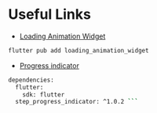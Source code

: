 
# Useful Links
- [Loading Animation Widget](https://github.com/watery-desert/loading_animation_widget)
```bash
flutter pub add loading_animation_widget
```

- [Progress indicator](https://github.com/SandroMaglione/step-progress-indicator)
```bash
dependencies:
  flutter:
    sdk: flutter
  step_progress_indicator: ^1.0.2 ```
